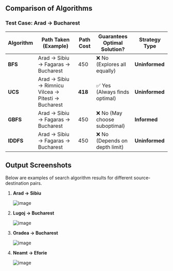 ## **Comparison of Algorithms**  

### **Test Case: Arad → Bucharest**  

| Algorithm  | Path Taken (Example) | Path Cost | Guarantees Optimal Solution? | Strategy Type |
|------------|---------------------|-----------|-----------------------------|---------------|
| **BFS**    | Arad → Sibiu → Fagaras → Bucharest | 450 | ❌ No (Explores all equally) | **Uninformed** |
| **UCS**    | Arad → Sibiu → Rimnicu Vilcea → Pitesti → Bucharest | **418** | ✅ Yes (Always finds optimal) | **Uninformed** |
| **GBFS**   | Arad → Sibiu → Fagaras → Bucharest | 450 | ❌ No (May choose suboptimal) | **Informed** |
| **IDDFS**  | Arad → Sibiu → Fagaras → Bucharest | 450 | ❌ No (Depends on depth limit) | **Uninformed** |

## **Output Screenshots**  

Below are examples of search algorithm results for different source-destination pairs.  

1. **Arad → Sibiu**

   ![image](https://github.com/user-attachments/assets/a154d0c6-d288-4a75-832a-702e5589c760)

3. **Lugoj → Bucharest** 

   ![image](https://github.com/user-attachments/assets/b8fd9f1b-ad34-4207-b0a4-5694d957e4ee)

5. **Oradea → Bucharest** 

    ![image](https://github.com/user-attachments/assets/b93eaed6-6dbd-42c1-8c77-b92354ebc8ed)

7. **Neamt → Eforie** 

   ![image](https://github.com/user-attachments/assets/b49b50af-7812-41a4-96c8-d10a89bbad26)

  


